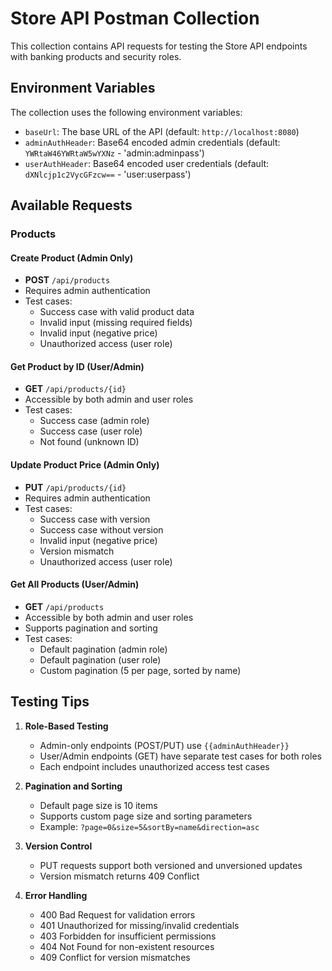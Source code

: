 # Store API Postman Collection

This collection contains API requests for testing the Store API endpoints with banking products and security roles.

## Environment Variables

The collection uses the following environment variables:

- `baseUrl`: The base URL of the API (default: `http://localhost:8080`)
- `adminAuthHeader`: Base64 encoded admin credentials (default: `YWRtaW46YWRtaW5wYXNz` - 'admin:adminpass')
- `userAuthHeader`: Base64 encoded user credentials (default: `dXNlcjp1c2VycGFzcw==` - 'user:userpass')

## Available Requests

### Products

#### Create Product (Admin Only)
- **POST** `/api/products`
- Requires admin authentication
- Test cases:
  - Success case with valid product data
  - Invalid input (missing required fields)
  - Invalid input (negative price)
  - Unauthorized access (user role)

#### Get Product by ID (User/Admin)
- **GET** `/api/products/{id}`
- Accessible by both admin and user roles
- Test cases:
  - Success case (admin role)
  - Success case (user role)
  - Not found (unknown ID)

#### Update Product Price (Admin Only)
- **PUT** `/api/products/{id}`
- Requires admin authentication
- Test cases:
  - Success case with version
  - Success case without version
  - Invalid input (negative price)
  - Version mismatch
  - Unauthorized access (user role)

#### Get All Products (User/Admin)
- **GET** `/api/products`
- Accessible by both admin and user roles
- Supports pagination and sorting
- Test cases:
  - Default pagination (admin role)
  - Default pagination (user role)
  - Custom pagination (5 per page, sorted by name)

## Testing Tips

1. **Role-Based Testing**
   - Admin-only endpoints (POST/PUT) use `{{adminAuthHeader}}`
   - User/Admin endpoints (GET) have separate test cases for both roles
   - Each endpoint includes unauthorized access test cases

2. **Pagination and Sorting**
   - Default page size is 10 items
   - Supports custom page size and sorting parameters
   - Example: `?page=0&size=5&sortBy=name&direction=asc`

3. **Version Control**
   - PUT requests support both versioned and unversioned updates
   - Version mismatch returns 409 Conflict

4. **Error Handling**
   - 400 Bad Request for validation errors
   - 401 Unauthorized for missing/invalid credentials
   - 403 Forbidden for insufficient permissions
   - 404 Not Found for non-existent resources
   - 409 Conflict for version mismatches